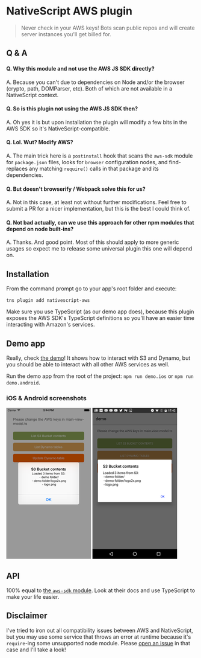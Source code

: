 # NativeScript AWS plugin

> Never check in your AWS keys! Bots scan public repos and will create server instances you'll get billed for.

## Q & A
#### Q. Why this module and not use the AWS JS SDK directly?
A. Because you can't due to dependencies on Node and/or the browser (crypto, path, DOMParser, etc). Both of which are not available in a NativeScript context. 

#### Q. So is this plugin not using the AWS JS SDK then?
A. Oh yes it is but upon installation the plugin will modify a few bits in the AWS SDK so it's NativeScript-compatible.

#### Q. Lol. Wut? Modify AWS?
A. The main trick here is a `postinstall` hook that scans the `aws-sdk` module for `package.json` files,
looks for `browser` configuration nodes, and find-replaces any matching `require()` calls in that package and its dependencies.

#### Q. But doesn't browserify / Webpack solve this for us?
A. Not in this case, at least not without further modifications. Feel free to submit a PR for a nicer implementation, but this is the best I could think of.

#### Q. Not bad actually, can we use this approach for other npm modules that depend on node built-ins?
A. Thanks. And good point. Most of this should apply to more generic usages so expect me to release some universal plugin this one will depend on.


## Installation
From the command prompt go to your app's root folder and execute:

```
tns plugin add nativescript-aws
```

Make sure you use TypeScript (as our demo app does), because this plugin exposes the AWS SDK's
TypeScript definitions so you'll have an easier time interacting with Amazon's services.

## Demo app
Really, check [the demo](https://github.com/EddyVerbruggen/nativescript-aws/blob/master/demo/app/main-view-model.ts)! It shows how to interact with S3 and Dynamo,
but you should be able to interact with all other AWS services as well.

Run the demo app from the root of the project: `npm run demo.ios` or `npm run demo.android`.

### iOS & Android screenshots
<img src="https://raw.githubusercontent.com/EddyVerbruggen/nativescript-aws/master/screenshots/ios-s3-list.png" width="225px" height="400px"/>
<img src="https://raw.githubusercontent.com/EddyVerbruggen/nativescript-aws/master/screenshots/android-s3-list.png" width="225px" height="400px"/>

## API
100% equal to [the `aws-sdk` module](https://www.npmjs.com/package/aws-sdk). Look at their docs and use TypeScript to make your life easier.

## Disclaimer
I've tried to iron out all compatibility issues between AWS and NativeScript,
but you may use some service that throws an error at runtime because it's `require`-ing some
unsupported node module. Please [open an issue](https://github.com/EddyVerbruggen/nativescript-aws/issues/new) in that case and I'll take a look!